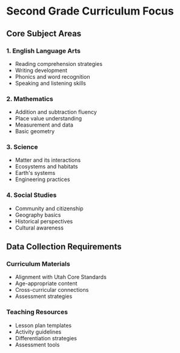 # Second Grade Curriculum Focus

## Core Subject Areas

### 1. English Language Arts
- Reading comprehension strategies
- Writing development
- Phonics and word recognition
- Speaking and listening skills

### 2. Mathematics
- Addition and subtraction fluency
- Place value understanding
- Measurement and data
- Basic geometry

### 3. Science
- Matter and its interactions
- Ecosystems and habitats
- Earth's systems
- Engineering practices

### 4. Social Studies
- Community and citizenship
- Geography basics
- Historical perspectives
- Cultural awareness

## Data Collection Requirements

### Curriculum Materials
- Alignment with Utah Core Standards
- Age-appropriate content
- Cross-curricular connections
- Assessment strategies

### Teaching Resources
- Lesson plan templates
- Activity guidelines
- Differentiation strategies
- Assessment tools 